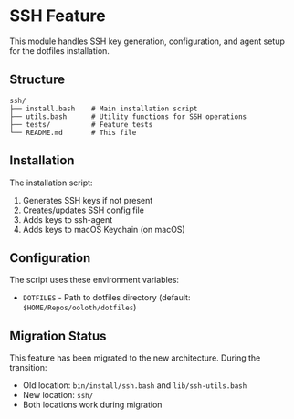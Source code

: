# SSH Feature

This module handles SSH key generation, configuration, and agent setup for the dotfiles installation.

## Structure

```
ssh/
├── install.bash    # Main installation script
├── utils.bash      # Utility functions for SSH operations
├── tests/          # Feature tests
└── README.md       # This file
```

## Installation

The installation script:
1. Generates SSH keys if not present
2. Creates/updates SSH config file
3. Adds keys to ssh-agent
4. Adds keys to macOS Keychain (on macOS)

## Configuration

The script uses these environment variables:
- `DOTFILES` - Path to dotfiles directory (default: `$HOME/Repos/ooloth/dotfiles`)

## Migration Status

This feature has been migrated to the new architecture. During the transition:
- Old location: `bin/install/ssh.bash` and `lib/ssh-utils.bash`
- New location: `ssh/`
- Both locations work during migration
